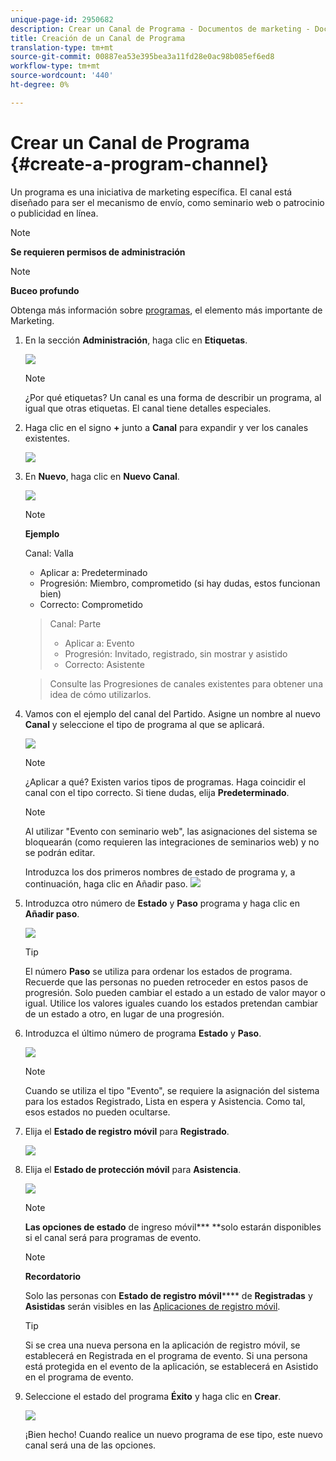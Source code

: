 ```yaml
---
unique-page-id: 2950682
description: Crear un Canal de Programa - Documentos de marketing - Documentación del producto
title: Creación de un Canal de Programa
translation-type: tm+mt
source-git-commit: 00887ea53e395bea3a11fd28e0ac98b085ef6ed8
workflow-type: tm+mt
source-wordcount: '440'
ht-degree: 0%

---
```



# Crear un Canal de Programa {#create-a-program-channel}

Un programa es una iniciativa de marketing específica. El canal está diseñado para ser el mecanismo de envío, como seminario web o patrocinio o publicidad en línea.

>[!NOTE]
>
>**Se requieren permisos de administración**

>[!NOTE]
>
>**Buceo profundo**
>
>Obtenga más información sobre [programas](http://docs.marketo.com/display/docs/programs), el elemento más importante de Marketing.

1. En la sección **Administración**, haga clic en **Etiquetas**.

   ![](assets/image2014-9-24-12-3a57-3a27.png)

   >[!NOTE]
   >
   >¿Por qué etiquetas? Un canal es una forma de describir un programa, al igual que otras etiquetas. El canal tiene detalles especiales.

1. Haga clic en el signo **+** junto a **Canal** para expandir y ver los canales existentes.

   ![](assets/image2014-9-24-12-3a58-3a33.png)

1. En **Nuevo**, haga clic en **Nuevo Canal**.

   ![](assets/image2014-9-24-12-3a58-3a53.png)

   >[!NOTE]
   >
   >**Ejemplo**
   >
   >
   >Canal: Valla
   >
   >    
   >    
   >    * Aplicar a: Predeterminado
   >    * Progresión: Miembro, comprometido (si hay dudas, estos funcionan bien)
   >    * Correcto: Comprometido

   >    
   >    
   >Canal: Parte
   >
   >    
   >    
   >    * Aplicar a: Evento
   >    * Progresión: Invitado, registrado, sin mostrar y asistido
   >    * Correcto: Asistente

   >    
   >    
   >Consulte las Progresiones de canales existentes para obtener una idea de cómo utilizarlos.

1. Vamos con el ejemplo del canal del Partido. Asigne un nombre al nuevo **Canal** y seleccione el tipo de programa al que se aplicará.

   ![](assets/image2014-9-24-13-3a0-3a17.png)

   >[!NOTE]
   >
   >¿Aplicar a qué? Existen varios tipos de programas. Haga coincidir el canal con el tipo correcto. Si tiene dudas, elija **Predeterminado**.

   >[!NOTE]
   >
   >Al utilizar &quot;Evento con seminario web&quot;, las asignaciones del sistema se bloquearán (como requieren las integraciones de seminarios web) y no se podrán editar.

   Introduzca los dos primeros nombres de estado de programa y, a continuación, haga clic en Añadir paso.
   ![](assets/image2014-9-24-15-3a37-3a0.png)

1. Introduzca otro número de **Estado** y **Paso** programa y haga clic en **Añadir paso**.

   ![](assets/image2014-9-24-15-3a37-3a30.png)

   >[!TIP]
   >
   >El número **Paso** se utiliza para ordenar los estados de programa. Recuerde que las personas no pueden retroceder en estos pasos de progresión. Solo pueden cambiar el estado a un estado de valor mayor o igual. Utilice los valores iguales cuando los estados pretendan cambiar de un estado a otro, en lugar de una progresión.

1. Introduzca el último número de programa **Estado** y **Paso**.

   ![](assets/image2014-9-24-15-3a39-3a15.png)

   >[!NOTE]
   >
   >Cuando se utiliza el tipo &quot;Evento&quot;, se requiere la asignación del sistema para los estados Registrado, Lista en espera y Asistencia. Como tal, esos estados no pueden ocultarse.

1. Elija el **Estado de registro móvil** para **Registrado**.

   ![](assets/image2014-9-24-15-3a39-3a43.png)

1. Elija el **Estado de protección móvil** para **Asistencia**.

   ![](assets/image2014-9-24-15-3a40-3a21.png)

   >[!NOTE]
   >
   >**Las opciones de estado** de ingreso móvil*** **solo estarán disponibles si el canal será para programas de evento.

   >[!NOTE]
   >
   >**Recordatorio**
   >
   >
   >Solo las personas con **Estado de registro móvil****** de **Registradas** y **Asistidas** serán visibles en las [Aplicaciones de registro móvil](http://docs.marketo.com/display/docs/events).

   >[!TIP]
   >
   >Si se crea una nueva persona en la aplicación de registro móvil, se establecerá en Registrada en el programa de evento. Si una persona está protegida en el evento de la aplicación, se establecerá en Asistido en el programa de evento.

1. Seleccione el estado del programa **Éxito** y haga clic en **Crear**.

   ![](assets/image2014-9-24-15-3a42-3a54.png)

   ¡Bien hecho! Cuando realice un nuevo programa de ese tipo, este nuevo canal será una de las opciones.

